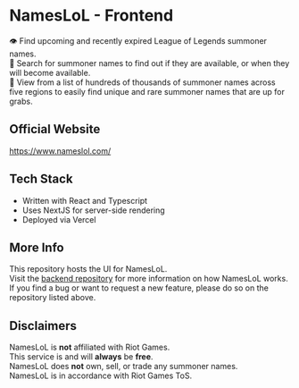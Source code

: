 # NamesLoL - Frontend

👁️ Find upcoming and recently expired League of Legends summoner names.  
🔎 Search for summoner names to find out if they are available, or when they will become available.  
📒 View from a list of hundreds of thousands of summoner names across five regions to easily find unique and rare summoner names that are up for grabs.

## Official Website

https://www.nameslol.com/

## Tech Stack

- Written with React and Typescript
- Uses NextJS for server-side rendering
- Deployed via Vercel

## More Info

This repository hosts the UI for NamesLoL.  
Visit the [backend repository](https://github.com/bricefrisco/NamesLoL) for more information on how NamesLoL works.  
If you find a bug or want to request a new feature, please do so on the repository listed above.

## Disclaimers

NamesLoL is **not** affiliated with Riot Games.  
This service is and will **always** be **free**.  
NamesLoL does **not** own, sell, or trade any summoner names.  
NamesLoL is in accordance with Riot Games ToS.
